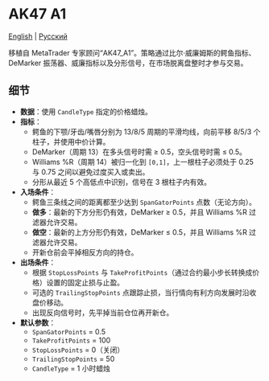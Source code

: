 # AK47 A1
[English](README.md) | [Русский](README_ru.md)

移植自 MetaTrader 专家顾问“AK47_A1”。策略通过比尔·威廉姆斯的鳄鱼指标、DeMarker 振荡器、威廉指标以及分形信号，在市场脱离盘整时才参与交易。

## 细节
- **数据**：使用 `CandleType` 指定的价格蜡烛。
- **指标**：
  - 鳄鱼的下颚/牙齿/嘴唇分别为 13/8/5 周期的平滑均线，向前平移 8/5/3 个柱子，并使用中价计算。
  - DeMarker（周期 13）在多头信号时需 ≥ 0.5，空头信号时需 ≤ 0.5。
  - Williams %R（周期 14）被归一化到 `[0,1]`，上一根柱子必须处于 0.25 与 0.75 之间以避免过度买入或卖出。
  - 分形从最近 5 个高低点中识别，信号在 3 根柱子内有效。
- **入场条件**：
  - 鳄鱼三条线之间的距离都至少达到 `SpanGatorPoints` 点数（无论方向）。
  - **做多**：最新的下方分形仍有效，DeMarker ≥ 0.5，并且 Williams %R 过滤器允许交易。
  - **做空**：最新的上方分形仍有效，DeMarker ≤ 0.5，并且 Williams %R 过滤器允许交易。
  - 开新仓前会平掉相反方向的持仓。
- **出场条件**：
  - 根据 `StopLossPoints` 与 `TakeProfitPoints`（通过合约最小步长转换成价格）设置的固定止损与止盈。
  - 可选的 `TrailingStopPoints` 点跟踪止损，当行情向有利方向发展时沿收盘价移动。
  - 出现反向信号时，先平掉当前仓位再开新仓。
- **默认参数**：
  - `SpanGatorPoints` = 0.5
  - `TakeProfitPoints` = 100
  - `StopLossPoints` = 0（关闭）
  - `TrailingStopPoints` = 50
  - `CandleType` = 1 小时蜡烛
